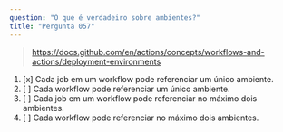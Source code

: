 ```yaml
---
question: "O que é verdadeiro sobre ambientes?"
title: "Pergunta 057"
---
```


> https://docs.github.com/en/actions/concepts/workflows-and-actions/deployment-environments
1. [x] Cada job em um workflow pode referenciar um único ambiente.
1. [ ] Cada workflow pode referenciar um único ambiente.
1. [ ] Cada job em um workflow pode referenciar no máximo dois ambientes.
1. [ ] Cada workflow pode referenciar no máximo dois ambientes.

